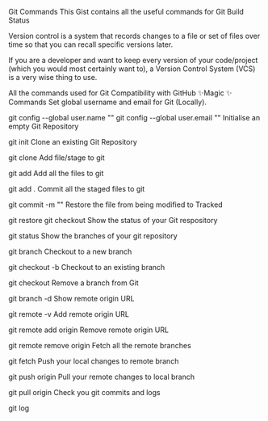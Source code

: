 Git Commands
This Gist contains all the useful commands for Git
Build Status

Version control is a system that records changes to a file or set of files over time so that you can recall specific versions later.

If you are a developer and want to keep every version of your code/project (which you would most certainly want to), a Version Control System (VCS) is a very wise thing to use.

All the commands used for Git
Compatibility with GitHub
✨Magic ✨
Commands
Set global username and email for Git (Locally).

git config --global user.name "<your username>"
git config --global user.email "<your email>"
Initialise an empty Git Repository

git init
Clone an existing Git Repository

git clone <repository URL>
Add file/stage to git

git add <filename>
Add all the files to git

git add .
Commit all the staged files to git

git commit -m "<your commit message>"
Restore the file from being modified to Tracked

git restore <filename>
git checkout <filename>
Show the status of your Git respository

git status
Show the branches of your git repository

git branch
Checkout to a new branch

git checkout -b <branch name>
Checkout to an existing branch

git checkout <branch name>
Remove a branch from Git

git branch -d <branch name>
Show remote origin URL

git remote -v
Add remote origin URL

git remote add origin <your remote git URL>
Remove remote origin URL

git remote remove origin 
Fetch all the remote branches

git fetch
Push your local changes to remote branch

git push origin <branch name>
Pull your remote changes to local branch

git pull origin <branch name>
Check you git commits and logs

git log

